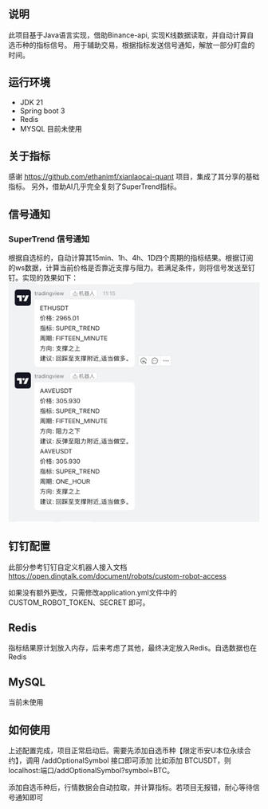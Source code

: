 ## 说明
此项目基于Java语言实现，借助Binance-api, 实现K线数据读取，并自动计算自选币种的指标信号。
用于辅助交易，根据指标发送信号通知，解放一部分盯盘的时间。

## 运行环境
- JDK 21
- Spring boot 3
- Redis
- MYSQL 目前未使用

## 关于指标
感谢 https://github.com/ethanimf/xianlaocai-quant 项目，集成了其分享的基础指标。
另外，借助AI几乎完全复刻了SuperTrend指标。

## 信号通知
### SuperTrend 信号通知
根据自选标的，自动计算其15min、1h、4h、1D四个周期的指标结果。根据订阅的ws数据，计算当前价格是否靠近支撑与阻力。若满足条件，则将信号发送至钉钉。实现的效果如下：
![img.png](img.png)

## 钉钉配置
此部分参考钉钉自定义机器人接入文档 https://open.dingtalk.com/document/robots/custom-robot-access

如果没有额外更改，只需修改application.yml文件中的CUSTOM_ROBOT_TOKEN、SECRET 即可。

## Redis
指标结果原计划放入内存，后来考虑了其他，最终决定放入Redis。自选数据也在Redis

## MySQL
当前未使用

## 如何使用
上述配置完成，项目正常启动后。需要先添加自选币种【限定币安U本位永续合约】，调用 /addOptionalSymbol 接口即可添加
比如添加 BTCUSDT，则 localhost:端口/addOptionalSymbol?symbol=BTC。

添加自选币种后，行情数据会自动拉取，并计算指标。若项目无报错，耐心等待信号通知即可


